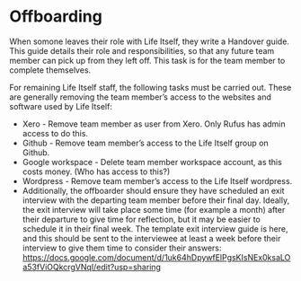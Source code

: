 # Offboarding 

When somone leaves their role with Life Itself, they write a Handover guide. This guide details their role and responsibilities, so that any future team member can pick up from they left off. This task is for the team member to complete themselves.
  
For remaining Life Itself staff, the following tasks must be carried out. These are generally removing the team member’s access to the websites and software used by Life Itself:
  
* Xero - Remove team member as user from Xero. Only Rufus has admin access to do this. 
* Github - Remove team member’s access to the Life Itself group on Github.
* Google workspace - Delete team member workspace account, as this costs money. (Who has access to this?)
* Wordpress - Remove team member’s access to the Life Itself wordpress.
* Additionally, the offboarder should ensure they have scheduled an exit interview with the departing team member before their final day. Ideally, the exit interview will take place some time (for example a month) after their departure to give time for reflection, but it may be easier to schedule it in their final week. The template exit interview guide is here, and this should be sent to the interviewee at least a week before their interview to give them time to consider their answers: https://docs.google.com/document/d/1uk64hDpywfElPgsKIsNEx0ksaLOa53fViOQkcrgVNqI/edit?usp=sharing
